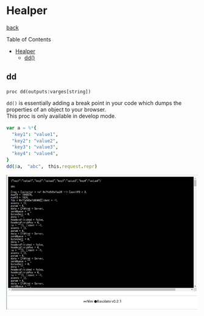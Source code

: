 Healper
===
[back](../README.md)

Table of Contents

<!--ts-->
   * [Healper](#healper)
      * [dd()](#dd)

<!-- Added by: jiro4989, at: 2020年  3月 30日 月曜日 08:18:03 JST -->

<!--te-->

## dd
```
proc dd(outputs:varges[string])
```
`dd()` is essentially adding a break point in your code which dumps the properties of an object to your browser.  
This proc is only available in develop mode.

```nim
var a = %*{
  "key1": "value1",
  "key2": "value2",
  "key3": "value3",
  "key4": "value4",
}
dd($a,　"abc",　this.request.repr)
```

![dd](helper-dd.jpg)
